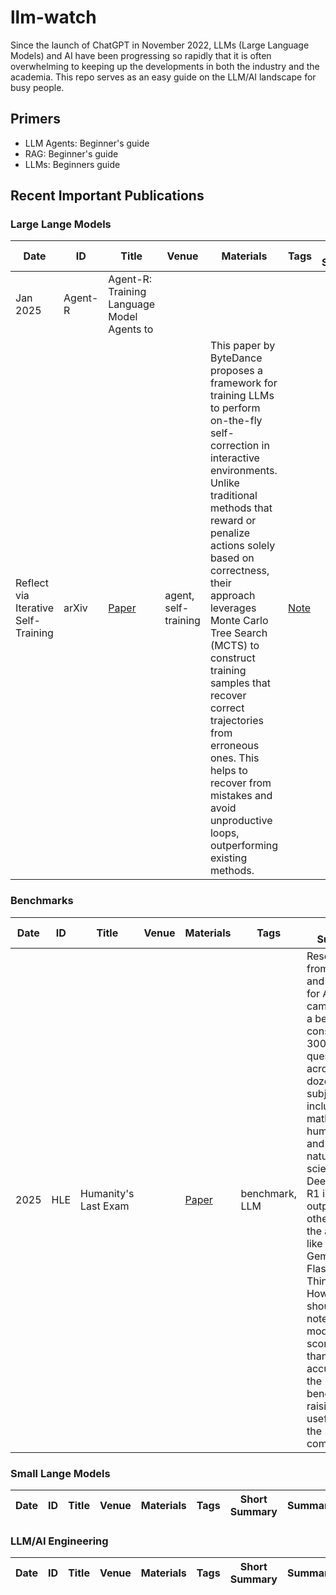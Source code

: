 # llm-watch

Since  the launch of ChatGPT in November 2022, LLMs (Large Language Models) and AI have been progressing so rapidly that it is often overwhelming to keeping up the developments in both the industry and the academia. This repo serves as an easy guide on the LLM/AI landscape for busy people.

## Primers
* LLM Agents: Beginner's guide
* RAG: Beginner's guide
* LLMs: Beginners guide

## Recent Important Publications

### Large Lange Models
| Date | ID | Title | Venue | Materials | Tags | Short Summary | Summary |
| --- | --- | --- | --- | --- | --- | --- | --- |
| Jan 2025 | Agent-R | Agent-R: Training Language Model Agents to
Reflect via Iterative Self-Training | arXiv | [Paper](https://arxiv.org/pdf/2501.11425) | agent, self-training | This paper by ByteDance proposes a framework for training LLMs to perform on-the-fly self-correction in interactive environments. Unlike traditional methods that reward or penalize actions solely based on correctness, their approach leverages Monte Carlo Tree Search (MCTS) to construct training samples that recover correct trajectories from erroneous ones. This helps to recover from mistakes and avoid unproductive loops, outperforming existing methods.| [Note](agent-r.md) |


### Benchmarks
| Date | ID | Title | Venue | Materials | Tags | Short Summary | Summary |
| --- | --- | --- | --- | --- | --- | --- | --- |
| 2025 | HLE | Humanity's Last Exam |  | [Paper](https://static.scale.com/uploads/654197dc94d34f66c0f5184e/Publication%20Ready%20Humanity%27s%20Last%20Exam.pdf) | benchmark, LLM | Researcher from Scale AI, and Center for AI Safety came up with a benchmark consistings of 3000 question across dozens of subjects, including mathematics, humanities, and the natural science. DeepSeek-R1 is outperforming other state of the art models like O1 and Gemini 2 Flash Thinking. However, it should be noted that all models scored less than 10% accuracy on the benchmark raising the usefulness of the comparison. | [Note](hle.md) |

### Small Lange Models
| Date | ID | Title | Venue | Materials | Tags | Short Summary | Summary |
| --- | --- | --- | --- | --- | --- | --- | --- |

### LLM/AI Engineering
| Date | ID | Title | Venue | Materials | Tags | Short Summary | Summary |
| --- | --- | --- | --- | --- | --- | --- | --- |
